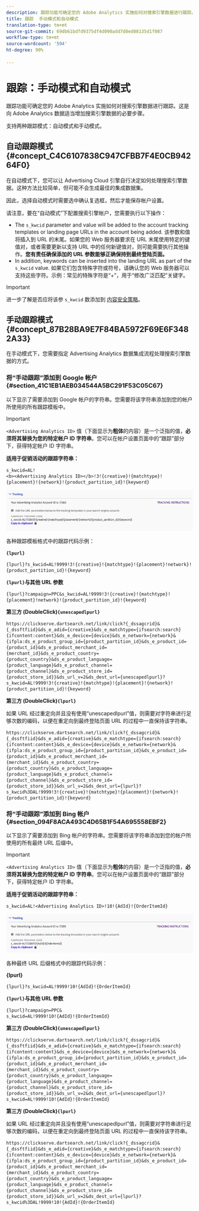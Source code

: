 ```yaml
---
description: 跟踪功能可确定您的 Adobe Analytics 实施如何对搜索引擎数据进行跟踪。这是向 Adobe Analytics 数据适当增加搜索引擎数据的必要步骤。
title: 跟踪  手动模式和自动模式
translation-type: tm+mt
source-git-commit: 69db61bdfd9375df4d090add7d8ed08135d1f087
workflow-type: tm+mt
source-wordcount: '594'
ht-degree: 90%

---
```



# 跟踪：手动模式和自动模式

跟踪功能可确定您的 Adobe Analytics 实施如何对搜索引擎数据进行跟踪。这是向 Adobe Analytics 数据适当增加搜索引擎数据的必要步骤。

支持两种跟踪模式：自动模式和手动模式。

## 自动跟踪模式 {#concept_C4C6107838C947CFBB7F4E0CB94264F0}

在自动模式下，您可以让 Advertising Cloud 引擎自行决定如何处理搜索引擎数据。这种方法比较简单，但可能不会生成最佳的集成数据集。

因此，选择自动模式时需要选中确认复选框，然后才能保存帐户设置。

请注意，要在“自动模式”下配置搜索引擎帐户，您需要执行以下操作：

* The `s_kwcid` parameter and value will be added to the account tracking templates or landing page URLs in the account being added. 该参数和值将插入到 URL 的末尾。如果您的 Web 服务器要求在 URL 末尾使用特定的键值对，或者需要更新以支持 URL 中的任何新键值对，则可能需要执行其他操作。**您有责任确保添加的 URL 参数能够正确保持到最终登陆页面。**
* In addition, keywords can be inserted into the landing URL as part of the `s_kwcid` value. 如果它们包含特殊字符或符号，请确认您的 Web 服务器可以支持这些字符。示例：常见的特殊字符是“+”，用于“修改广泛匹配”关键字。

>[!IMPORTANT]
>
>进一步了解是否应将该参 `s_kwcid` 数添加到 [内容安全策略](https://docs.adobe.com/content/help/en/id-service/using/reference/csp.html)。

## 手动跟踪模式 {#concept_87B28BA9E7F84BA5972F69E6F3482A33}

在手动模式下，您需要指定 Advertising Analytics 数据集成流程处理搜索引擎数据的方式。

### 将“手动跟踪”添加到 Google 帐户 {#section_41C1EB1AEB034544A5BC291F53C05C67}

以下显示了需要添加到 Google 帐户的字符串。您需要将该字符串添加到您的帐户所使用的所有跟踪模板中。

>[!IMPORTANT]
>
>`<Advertising Analytics ID>` 值（下面显示为&#x200B;**粗体**&#x200B;的内容）是一个泛指的值，**必须将其替换为您的特定帐户 ID 字符串**。您可以在帐户设置页面中的“跟踪”部分下，获得特定帐户 ID 字符串。

**适用于促销活动的跟踪字符串：**

```
s_kwcid=AL! 
<b><Advertising Analytics ID></b>!3!{creative}!{matchtype}!{placement}!{network}!{product_partition_id}!{keyword}
```

![](assets/Google.png)

各种跟踪模板格式中的跟踪代码示例：

**`{lpurl}`**

```
{lpurl}?s_kwcid=AL!9999!3!{creative}!{matchtype}!{placement}!network}!{product_partition_id}!{keyword}
```

**`{lpurl}`与其他 URL 参数&#x200B;**

```
{lpurl}?campaign=PPC&s_kwcid=AL!9999!3!{creative}!{matchtype}!{placement}!network}!{product_partition_id}!{keyword}
```

**第三方 (DoubleClick)`{unescapedlpurl}`**

```
https://clickserve.dartsearch.net/link/click?{_dssagcrid}&{_dssftfiid}&ds_e_adid={creative}&ds_e_matchtype={ifsearch:search}{ifcontent:content}&ds_e_device={device}&ds_e_network={network}&{ifpla:ds_e_product_group_id={product_partition_id}&ds_e_product_id={product_id}&ds_e_product_merchant_id={merchant_id}&ds_e_product_country={product_country}&ds_e_product_language={product_language}&ds_e_product_channel={product_channel}&ds_e_product_store_id={product_store_id}}&ds_url_v=2&ds_dest_url={unescapedlpurl}?s_kwcid=AL!9999!3!{creative}!{matchtype}!{placement}!{network}!{product_partition_id}!{keyword}
```

**第三方 (DoubleClick)`{lpurl}`**

如果 URL 经过重定向并且没有使用“unescapedlpurl”值，则需要对字符串进行足够次数的编码，以便在重定向到最终登陆页面 URL 的过程中一直保持该字符串。

```
https://clickserve.dartsearch.net/link/click?{_dssagcrid}&{_dssftfiid}&ds_e_adid={creative}&ds_e_matchtype={ifsearch:search}{ifcontent:content}&ds_e_device={device}&ds_e_network={network}&{ifpla:ds_e_product_group_id={product_partition_id}&ds_e_product_id={product_id}&ds_e_product_merchant_id={merchant_id}&ds_e_product_country={product_country}&ds_e_product_language={product_language}&ds_e_product_channel={product_channel}&ds_e_product_store_id={product_store_id}}&ds_url_v=2&ds_dest_url={lpurl}?s_kwcid%3DAL!9999!3!{creative}!{matchtype}!{placement}!{network}!{product_partition_id}!{keyword}
```

### 将“手动跟踪”添加到 Bing 帐户 {#section_094F8ACA493C4D65B1F54A695558EBF2}

以下显示了需要添加到 Bing 帐户的字符串。您需要将该字符串添加到您的帐户所使用的所有最终 URL 后缀中。

>[!IMPORTANT]
>
>`<Advertising Analytics ID>` 值（下面显示为&#x200B;**粗体**&#x200B;的内容）是一个泛指的值，**必须将其替换为您的特定帐户 ID 字符串**。您可以在帐户设置页面中的“跟踪”部分下，获得特定帐户 ID 字符串。

**适用于促销活动的跟踪字符串：**

```
s_kwcid=AL!<Advertising Analytics ID>!10!{AdId}!{OrderItemId} 
```

![](assets/Bing.png)

各种最终 URL 后缀格式中的跟踪代码示例：

**{lpurl}**

```
{lpurl}?s_kwcid=AL!9999!10!{AdId}!{OrderItemId}
```

**`{lpurl}`与其他 URL 参数&#x200B;**

```
{lpurl}?campaign=PPC&
s_kwcid=AL!9999!10!{AdId}!{OrderItemId}
```

**第三方 (DoubleClick)`{unescapedlpurl}`**

```
https://clickserve.dartsearch.net/link/click?{_dssagcrid}&{_dssftfiid}&ds_e_adid={creative}&ds_e_matchtype={ifsearch:search}{ifcontent:content}&ds_e_device={device}&ds_e_network={network}&{ifpla:ds_e_product_group_id={product_partition_id}&ds_e_product_id={product_id}&ds_e_product_merchant_id={merchant_id}&ds_e_product_country={product_country}&ds_e_product_language={product_language}&ds_e_product_channel={product_channel}&ds_e_product_store_id={product_store_id}}&ds_url_v=2&ds_dest_url={unescapedlpurl}?s_kwcid=AL!9999!10!{AdId}!{OrderItemId}
```

**第三方 (DoubleClick)`{lpurl}`**

如果 URL 经过重定向并且没有使用“unescapedlpurl”值，则需要对字符串进行足够次数的编码，以便在重定向到最终登陆页面 URL 的过程中一直保持该字符串。

```
https://clickserve.dartsearch.net/link/click?{_dssagcrid}&{_dssftfiid}&ds_e_adid={creative}&ds_e_matchtype={ifsearch:search}{ifcontent:content}&ds_e_device={device}&ds_e_network={network}&{ifpla:ds_e_product_group_id={product_partition_id}&ds_e_product_id={product_id}&ds_e_product_merchant_id={merchant_id}&ds_e_product_country={product_country}&ds_e_product_language={product_language}&ds_e_product_channel={product_channel}&ds_e_product_store_id={product_store_id}}&ds_url_v=2&ds_dest_url={lpurl}?s_kwcid%3DAL!9999!10!{AdId}!{OrderItemId}
```
